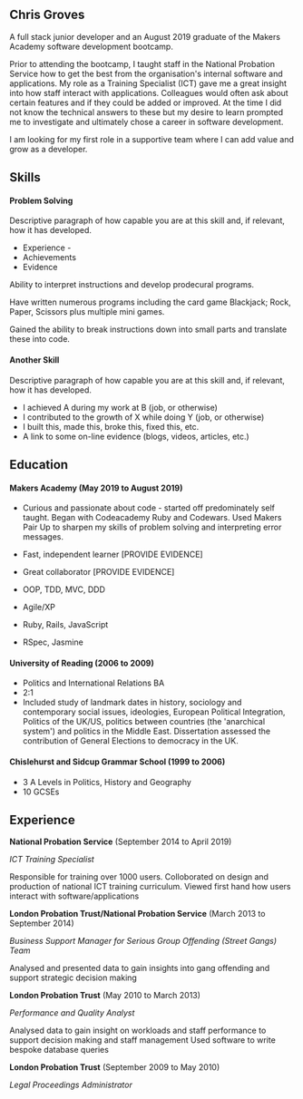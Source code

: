 ## Chris Groves

A full stack junior developer and an August 2019 graduate of the Makers Academy software development bootcamp. 

Prior to attending the bootcamp, I taught staff in the National Probation Service how to get the best from the organisation's internal software and applications. My role as a Training Specialist (ICT) gave me a great insight into how staff interact with applications. Colleagues would often ask about certain features and if they could be added or improved. At the time I did not know the technical answers to these but my desire to learn prompted me to investigate and ultimately chose a career in software development.


I am looking for my first role in a supportive team where I can add value and grow as a developer.

## Skills

#### Problem Solving

Descriptive paragraph of how capable you are at this skill and, if relevant, how it has developed.

- Experience - 
- Achievements
- Evidence

Ability to interpret instructions and develop prodecural programs.

Have written numerous programs including the card game Blackjack; Rock, Paper, Scissors plus multiple mini games.

Gained the ability to break instructions down into small parts and translate these into code.

#### Another Skill

Descriptive paragraph of how capable you are at this skill and, if relevant, how it has developed.

- I achieved A during my work at B (job, or otherwise)
- I contributed to the growth of X while doing Y (job, or otherwise)
- I built this, made this, broke this, fixed this, etc.
- A link to some on-line evidence (blogs, videos, articles, etc.)

## Education

#### Makers Academy (May 2019 to August 2019)

- Curious and passionate about code - started off predominately self taught. Began with Codeacademy Ruby and Codewars. Used Makers Pair Up to sharpen my skills of problem solving and interpreting error messages. 
- Fast, independent learner [PROVIDE EVIDENCE]
- Great collaborator [PROVIDE EVIDENCE]

- OOP, TDD, MVC, DDD
- Agile/XP
- Ruby, Rails, JavaScript
- RSpec, Jasmine

#### University of Reading (2006 to 2009)

- Politics and International Relations BA
- 2:1
- Included study of landmark dates in history, sociology and contemporary social issues, ideologies, European Political Integration, Politics of the UK/US, politics between countries (the 'anarchical system') and politics in the Middle East. Dissertation assessed the contribution of General Elections to democracy in the UK.

#### Chislehurst and Sidcup Grammar School (1999 to 2006)

- 3 A Levels in Politics, History and Geography
- 10 GCSEs

## Experience

**National Probation Service** (September 2014 to April 2019) 

*ICT Training Specialist*

Responsible for training over 1000 users.
Colloborated on design and production of national ICT training curriculum.
Viewed first hand how users interact with software/applications




**London Probation Trust/National Probation Service** (March 2013 to September 2014)   

*Business Support Manager for Serious Group Offending (Street Gangs) Team*

Analysed and presented data to gain insights into gang offending and support strategic decision making




**London Probation Trust** (May 2010 to March 2013) 

*Performance and Quality Analyst*  

Analysed data to gain insight on workloads and staff performance to support decision making and staff management
Used software to write bespoke database queries




**London Probation Trust** (September 2009 to May 2010)

*Legal Proceedings Administrator*
